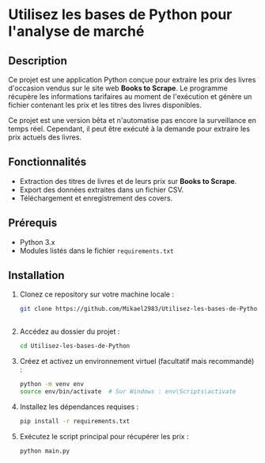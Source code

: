 # Utilisez les bases de Python pour l'analyse de marché

## Description
Ce projet est une application Python conçue pour extraire les prix des livres d'occasion vendus sur le site web **Books to Scrape**. Le programme récupère les informations tarifaires au moment de l'exécution et génère un fichier contenant les prix et les titres des livres disponibles.

Ce projet est une version bêta et n'automatise pas encore la surveillance en temps réel. Cependant, il peut être exécuté à la demande pour extraire les prix actuels des livres.

## Fonctionnalités
- Extraction des titres de livres et de leurs prix sur **Books to Scrape**.
- Export des données extraites dans un fichier CSV.
- Téléchargement et enregistrement des covers.

## Prérequis
- Python 3.x
- Modules listés dans le fichier `requirements.txt`

## Installation
1. Clonez ce repository sur votre machine locale :
   ```bash
   git clone https://github.com/Mikael2983/Utilisez-les-bases-de-Python.git
  
2. Accédez au dossier du projet :
   ```bash
   cd Utilisez-les-bases-de-Python

3. Créez et activez un environnement virtuel (facultatif mais recommandé) :
   ```bash
   python -m venv env
   source env/bin/activate  # Sur Windows : env\Scripts\activate

4. Installez les dépendances requises :
   ```bash
   pip install -r requirements.txt

5. Exécutez le script principal pour récupérer les prix :
   ```bash
   python main.py
